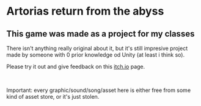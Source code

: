 <h1>Artorias return from the abyss</h1>

<h2>This game was made as a project for my classes</h2>

<p>There isn't anything really original about it, but it's still impresive project made by someone with 0 prior knowledge od Unity (at least i think so).</p>
<p>Please try it out and give feedback on this <a href="https://patrykulichnowski.itch.io/artorias">itch.io</a> page.</p>
<br> <p>Important: every graphic/sound/song/asset here is either free from some kind of asset store, or it's just stolen.</p>
